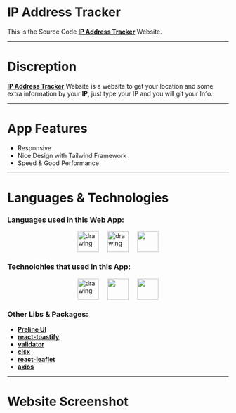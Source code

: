 # IP Address Tracker

This is the Source Code [**IP Address Tracker**](https://whereiam.vercel.app/) Website.

---

# Discreption

[**IP Address Tracker**](https://whereiam.vercel.app/) Website is a website to get your location and some extra information by your **IP**, just type your IP and you will git your Info.

---

# App Features

- Responsive
- Nice Design with Tailwind Framework
- Speed & Good Performance

---

# Languages & Technologies

### Languages used in this Web App:

<div style="display: flex; justify-content: center; align-items: center; gap: 20px;">
  <a href="https://developer.mozilla.org/en-US/docs/Web/HTML"><img src="https://img.icons8.com/color/48/000000/html-5--v1.png" alt="drawing" width="48" height="48"/></a>
  <a href="https://developer.mozilla.org/en-US/docs/Web/CSS?retiredLocale=ar"><img src="https://img.icons8.com/color/48/000000/css3.png" alt="drawing" width="48" height="48"/></a>
  <a href="https://www.javascript.com/"><img src="https://img.icons8.com/color/48/000000/javascript--v2.png" width="48" height="48"/></a>
</div>

### Technolohies that used in this App:

<div style="display: flex; justify-content: center; align-items: center; gap: 20px;">
  <a href="https://reactjs.org/"><img src="https://cdn-icons-png.flaticon.com/512/3334/3334886.png" alt="drawing" width="48" height="48"/></a>
  <a href="https://tailwindcss.com/"><img src="https://tailwindcss.com/_next/static/media/tailwindcss-mark.79614a5f61617ba49a0891494521226b.svg" width="48" height="48"/></a>
  <a href="https://www.typescriptlang.org/"><img src="https://cdn-icons-png.flaticon.com/128/5968/5968381.png" width="48" height="48"/></a>
</div>

### Other Libs & Packages:

- [**Preline UI**](https://preline.co/docs/index.html)
- [**react-toastify**](https://fkhadra.github.io/react-toastify/introduction)
- [**validator**](https://www.npmjs.com/package/validator)
- [**clsx**](https://www.npmjs.com/package/clsx)
- [**react-leaflet**](https://react-leaflet.js.org/)
- [**axios**](https://axios-http.com/docs/intro)

---

# Website Screenshot

<!-- ![IP Address Tracker](https://github.com/ahmedmohmd/ip-address-tracker/blob/main/app-screenshott.png?raw=true) -->
